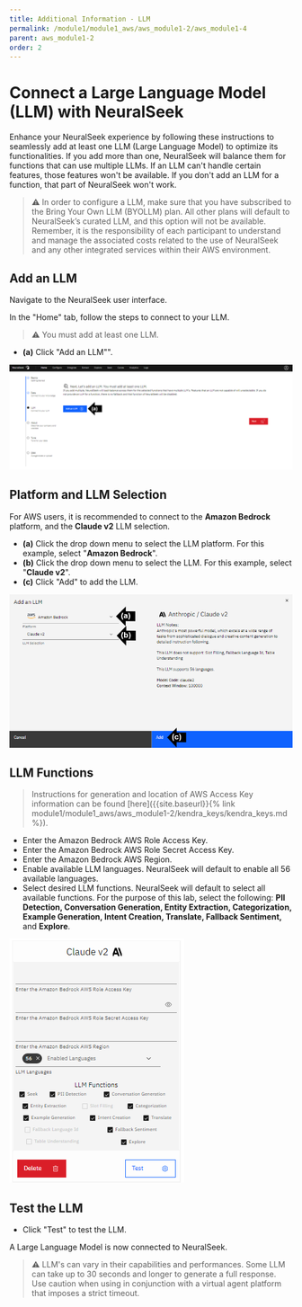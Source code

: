 ```yaml
---
title: Additional Information - LLM
permalink: /module1/module1_aws/aws_module1-2/aws_module1-4
parent: aws_module1-2
order: 2
---
```


# Connect a Large Language Model (LLM) with NeuralSeek

Enhance your NeuralSeek experience by following these instructions to seamlessly add at least one LLM (Large Language Model) to optimize its functionalities. If you add more than one, NeuralSeek will balance them for functions that can use multiple LLMs. If an LLM can't handle certain features, those features won't be available. If you don't add an LLM for a function, that part of NeuralSeek won't work.

> ⚠ In order to configure a LLM, make sure that you have subscribed to the Bring Your Own LLM (BYOLLM) plan. All other plans will default to NeuralSeek’s curated LLM, and this option will not be available. Remember, it is the responsibility of each participant to understand and manage the associated costs related to the use of NeuralSeek and any other integrated services within their AWS environment.

## Add an LLM

Navigate to the NeuralSeek user interface.

In the "Home" tab, follow the steps to connect to your LLM.

> ⚠️ You must add at least one LLM.

- **(a)** Click "Add an LLM"". 

![image1](images/image1.png)

## Platform and LLM Selection

For AWS users, it is recommended to connect to the **Amazon Bedrock** platform, and the **Claude v2** LLM selection. 

- **(a)** Click the drop down menu to select the LLM platform. For this example, select "**Amazon Bedrock**". 
- **(b)** Click the drop down menu to select the LLM. For this example, select "**Claude v2**". 
- **(c)** Click "Add" to add the LLM. 

![image2](images/image2.png)

## LLM Functions

> Instructions for generation and location of AWS Access Key information can be found [here]({{site.baseurl}}{% link module1/module1_aws/aws_module1-2/kendra_keys/kendra_keys.md %}).

- Enter the Amazon Bedrock AWS Role Access Key.
- Enter the Amazon Bedrock AWS Role Secret Access Key.
- Enter the Amazon Bedrock AWS Region.
- Enable available LLM languages. NeuralSeek will default to enable all 56 available languages. 
- Select desired LLM functions. NeuralSeek will default to select all available functions. For the purpose of this lab, select the following: **PII Detection, Conversation Generation, Entity Extraction, Categorization, Example Generation, Intent Creation, Translate, Fallback Sentiment,** and **Explore**. 


![image3](images/image3.png)

## Test the LLM

- Click "Test" to test the LLM. 

A Large Language Model is now connected to NeuralSeek. 

> ⚠️ LLM's can vary in their capabilities and performances. Some LLM can take up to 30 seconds and longer to generate a full response. Use caution when using in conjunction with a virtual agent platform that imposes a strict timeout.
